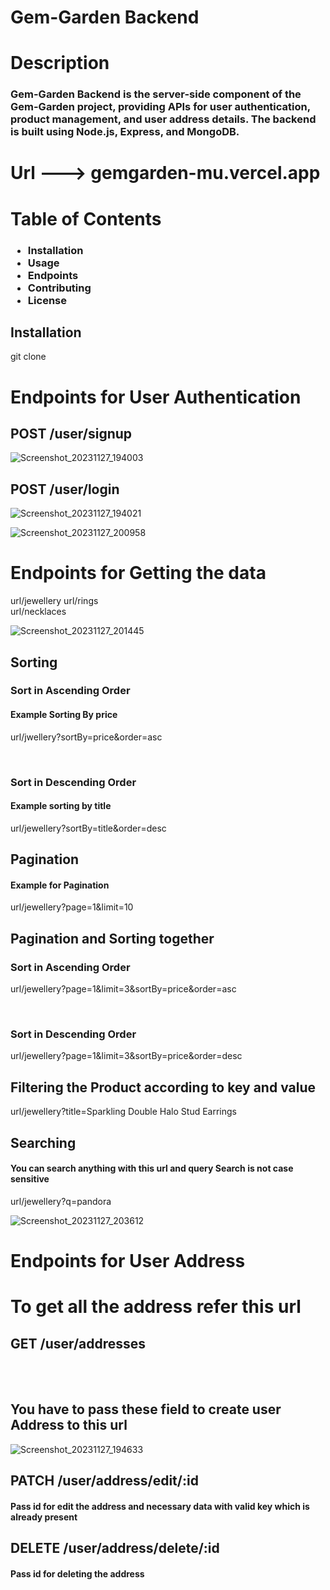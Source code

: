 # Gem-Garden Backend

# Description
<h3>Gem-Garden Backend is the server-side component of the Gem-Garden project, providing APIs for user authentication, product management, and user address details. The backend is built using Node.js, Express, and MongoDB.</h3>


 # Url --->   gemgarden-mu.vercel.app



# Table of Contents
<h3>
 <ul>
 <li>Installation</li>
  <li>Usage</li>
  <li>Endpoints</li>
  <li>Contributing</li>
  <li>License</li>
</ul>
</h3>

<h2>Installation</h2>
git clone <github-repo-url>

# Endpoints for User Authentication
<h2>POST /user/signup</h2>

![Screenshot_20231127_194003](https://github.com/dilsah786/gem-garden-backend/assets/120841935/408205c2-b221-47b3-b2f0-dad52e5ae6bd)

<h2>POST /user/login</h2>

![Screenshot_20231127_194021](https://github.com/dilsah786/gem-garden-backend/assets/120841935/9111cdbf-5b9a-4de4-adbc-861eed70f3ff)

![Screenshot_20231127_200958](https://github.com/dilsah786/gem-garden-backend/assets/120841935/75061a63-f830-4679-9a69-c118678acbf4)

# Endpoints for Getting the data 
url/jewellery 
url/rings     
url/necklaces 

![Screenshot_20231127_201445](https://github.com/dilsah786/gem-garden-backend/assets/120841935/91ecd6bf-e2d0-4c0f-8151-3d1f160122ef)



 <h2>Sorting</h2>    
 <h3>Sort in Ascending Order</h3>
 <h4>Example Sorting By price</h4>
<p>url/jwellery?sortBy=price&order=asc  </p>
<br/>
 <h3>Sort in Descending Order</h3>
 <h4>Example sorting by title</h4>
<p>url/jewellery?sortBy=title&order=desc  </p>

 <h2>Pagination</h2>    
 <h4>Example for Pagination</h4>
<p>url/jewellery?page=1&limit=10  </p>

 <h2>Pagination and Sorting together</h2>    
  <h3>Sort in Ascending Order</h3>
<p>url/jewellery?page=1&limit=3&sortBy=price&order=asc</p>
<br/>

  <h3>Sort in Descending Order</h3>
<p>url/jewellery?page=1&limit=3&sortBy=price&order=desc</p>


<h2>Filtering the Product according to key and value</h2>
<p>url/jewellery?title=Sparkling Double Halo Stud Earrings</p>

<h2>Searching </h2>
<h4>You can search anything with this url and query Search is not case sensitive </h4>

<p>url/jewellery?q=pandora</p>

![Screenshot_20231127_203612](https://github.com/dilsah786/gem-garden-backend/assets/120841935/57439ced-3c83-4d80-918a-b92524a127b2)



# Endpoints for User Address

 <h1>To get all the address refer this url</h1>
<h2>GET /user/addresses</h2>
<br/>
<br/>


<h2>You have to pass these field to create user Address to this url</h2>

![Screenshot_20231127_194633](https://github.com/dilsah786/gem-garden-backend/assets/120841935/ffead6a4-d51e-431f-b40b-f57e7dd53475)


<h2>PATCH /user/address/edit/:id</h2>
<h4>Pass id for edit the address and necessary data with valid key which is already present </h4>


<h2>DELETE /user/address/delete/:id</h2>
<h4>Pass id for deleting the address </h4>


